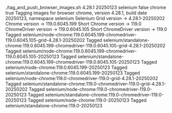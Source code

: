 ./tag_and_push_browser_images.sh 4.28.1 20250123 selenium false chrome true
Tagging images for browser chrome, version 4.28.1, build date 20250123, namespace selenium
Selenium Grid version -> 4.28.1-20250202
Chrome version -> 119.0.6045.199
Short Chrome version -> 119.0
ChromeDriver version -> 119.0.6045.105
Short ChromeDriver version -> 119.0
Tagged selenium/node-chrome:119.0.6045.199-chromedriver-119.0.6045.105-grid-4.28.1-20250202
Tagged selenium/standalone-chrome:119.0.6045.199-chromedriver-119.0.6045.105-grid-4.28.1-20250202
Tagged selenium/node-chrome:119.0.6045.199-chromedriver-119.0.6045.105-20250123
Tagged selenium/standalone-chrome:119.0.6045.199-chromedriver-119.0.6045.105-20250123
Tagged selenium/node-chrome:119.0.6045.199-20250123
Tagged selenium/standalone-chrome:119.0.6045.199-20250123
Tagged selenium/node-chrome:119.0-chromedriver-119.0-grid-4.28.1-20250202
Tagged selenium/standalone-chrome:119.0-chromedriver-119.0-grid-4.28.1-20250202
Tagged selenium/node-chrome:119.0-chromedriver-119.0-20250123
Tagged selenium/standalone-chrome:119.0-chromedriver-119.0-20250123
Tagged selenium/node-chrome:119.0-20250123
Tagged selenium/standalone-chrome:119.0-20250123
